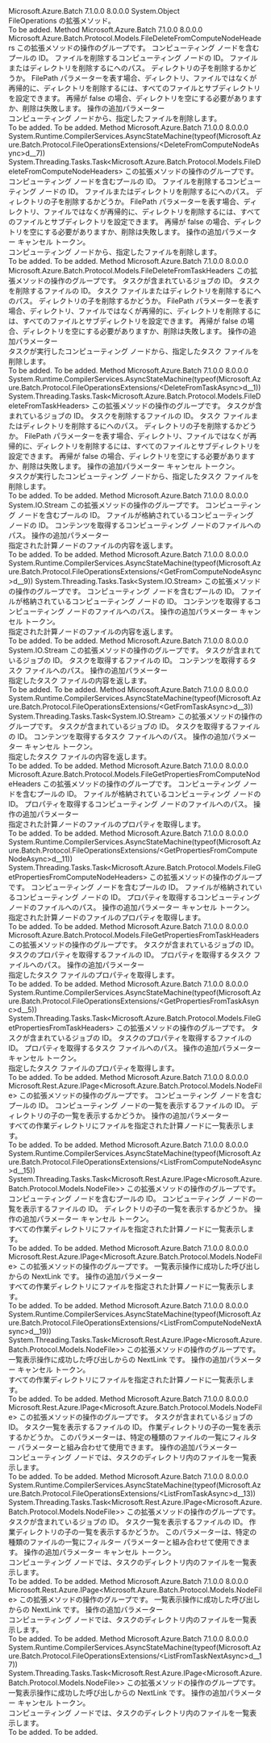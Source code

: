 <Type Name="FileOperationsExtensions" FullName="Microsoft.Azure.Batch.Protocol.FileOperationsExtensions">
  <TypeSignature Language="C#" Value="public static class FileOperationsExtensions" />
  <TypeSignature Language="ILAsm" Value=".class public auto ansi abstract sealed beforefieldinit FileOperationsExtensions extends System.Object" />
  <TypeSignature Language="DocId" Value="T:Microsoft.Azure.Batch.Protocol.FileOperationsExtensions" />
  <TypeSignature Language="VB.NET" Value="Public Module FileOperationsExtensions" />
  <TypeSignature Language="F#" Value="type FileOperationsExtensions = class" />
  <AssemblyInfo>
    <AssemblyName>Microsoft.Azure.Batch</AssemblyName>
    <AssemblyVersion>7.1.0.0</AssemblyVersion>
    <AssemblyVersion>8.0.0.0</AssemblyVersion>
  </AssemblyInfo>
  <Base>
    <BaseTypeName>System.Object</BaseTypeName>
  </Base>
  <Interfaces />
  <Docs>
    <summary>
            FileOperations の拡張メソッド。
            </summary>
    <remarks>To be added.</remarks>
  </Docs>
  <Members>
    <Member MemberName="DeleteFromComputeNode">
      <MemberSignature Language="C#" Value="public static Microsoft.Azure.Batch.Protocol.Models.FileDeleteFromComputeNodeHeaders DeleteFromComputeNode (this Microsoft.Azure.Batch.Protocol.IFileOperations operations, string poolId, string nodeId, string filePath, Nullable&lt;bool&gt; recursive = null, Microsoft.Azure.Batch.Protocol.Models.FileDeleteFromComputeNodeOptions fileDeleteFromComputeNodeOptions = null);" />
      <MemberSignature Language="ILAsm" Value=".method public static hidebysig class Microsoft.Azure.Batch.Protocol.Models.FileDeleteFromComputeNodeHeaders DeleteFromComputeNode(class Microsoft.Azure.Batch.Protocol.IFileOperations operations, string poolId, string nodeId, string filePath, valuetype System.Nullable`1&lt;bool&gt; recursive, class Microsoft.Azure.Batch.Protocol.Models.FileDeleteFromComputeNodeOptions fileDeleteFromComputeNodeOptions) cil managed" />
      <MemberSignature Language="DocId" Value="M:Microsoft.Azure.Batch.Protocol.FileOperationsExtensions.DeleteFromComputeNode(Microsoft.Azure.Batch.Protocol.IFileOperations,System.String,System.String,System.String,System.Nullable{System.Boolean},Microsoft.Azure.Batch.Protocol.Models.FileDeleteFromComputeNodeOptions)" />
      <MemberSignature Language="F#" Value="static member DeleteFromComputeNode : Microsoft.Azure.Batch.Protocol.IFileOperations * string * string * string * Nullable&lt;bool&gt; * Microsoft.Azure.Batch.Protocol.Models.FileDeleteFromComputeNodeOptions -&gt; Microsoft.Azure.Batch.Protocol.Models.FileDeleteFromComputeNodeHeaders" Usage="Microsoft.Azure.Batch.Protocol.FileOperationsExtensions.DeleteFromComputeNode (operations, poolId, nodeId, filePath, recursive, fileDeleteFromComputeNodeOptions)" />
      <MemberType>Method</MemberType>
      <AssemblyInfo>
        <AssemblyName>Microsoft.Azure.Batch</AssemblyName>
        <AssemblyVersion>7.1.0.0</AssemblyVersion>
        <AssemblyVersion>8.0.0.0</AssemblyVersion>
      </AssemblyInfo>
      <ReturnValue>
        <ReturnType>Microsoft.Azure.Batch.Protocol.Models.FileDeleteFromComputeNodeHeaders</ReturnType>
      </ReturnValue>
      <Parameters>
        <Parameter Name="operations" Type="Microsoft.Azure.Batch.Protocol.IFileOperations" RefType="this" />
        <Parameter Name="poolId" Type="System.String" />
        <Parameter Name="nodeId" Type="System.String" />
        <Parameter Name="filePath" Type="System.String" />
        <Parameter Name="recursive" Type="System.Nullable&lt;System.Boolean&gt;" />
        <Parameter Name="fileDeleteFromComputeNodeOptions" Type="Microsoft.Azure.Batch.Protocol.Models.FileDeleteFromComputeNodeOptions" />
      </Parameters>
      <Docs>
        <param name="operations">
            この拡張メソッドの操作のグループです。
            </param>
        <param name="poolId">
            コンピューティング ノードを含むプールの ID。
            </param>
        <param name="nodeId">
            ファイルを削除するコンピューティング ノードの ID。
            </param>
        <param name="filePath">
            ファイルまたはディレクトリを削除するにへのパス。
            </param>
        <param name="recursive">
            ディレクトリの子を削除するかどうか。 FilePath パラメーターを表す場合、ディレクトリ、ファイルではなくが再帰的に、ディレクトリを削除するには、すべてのファイルとサブディレクトリを設定できます。 再帰が false の場合、ディレクトリを空にする必要がありますか、削除は失敗します。
            </param>
        <param name="fileDeleteFromComputeNodeOptions">
            操作の追加パラメーター
            </param>
        <summary>
            コンピューティング ノードから、指定したファイルを削除します。
            </summary>
        <returns>To be added.</returns>
        <remarks>To be added.</remarks>
      </Docs>
    </Member>
    <Member MemberName="DeleteFromComputeNodeAsync">
      <MemberSignature Language="C#" Value="public static System.Threading.Tasks.Task&lt;Microsoft.Azure.Batch.Protocol.Models.FileDeleteFromComputeNodeHeaders&gt; DeleteFromComputeNodeAsync (this Microsoft.Azure.Batch.Protocol.IFileOperations operations, string poolId, string nodeId, string filePath, Nullable&lt;bool&gt; recursive = null, Microsoft.Azure.Batch.Protocol.Models.FileDeleteFromComputeNodeOptions fileDeleteFromComputeNodeOptions = null, System.Threading.CancellationToken cancellationToken = null);" />
      <MemberSignature Language="ILAsm" Value=".method public static hidebysig class System.Threading.Tasks.Task`1&lt;class Microsoft.Azure.Batch.Protocol.Models.FileDeleteFromComputeNodeHeaders&gt; DeleteFromComputeNodeAsync(class Microsoft.Azure.Batch.Protocol.IFileOperations operations, string poolId, string nodeId, string filePath, valuetype System.Nullable`1&lt;bool&gt; recursive, class Microsoft.Azure.Batch.Protocol.Models.FileDeleteFromComputeNodeOptions fileDeleteFromComputeNodeOptions, valuetype System.Threading.CancellationToken cancellationToken) cil managed" />
      <MemberSignature Language="DocId" Value="M:Microsoft.Azure.Batch.Protocol.FileOperationsExtensions.DeleteFromComputeNodeAsync(Microsoft.Azure.Batch.Protocol.IFileOperations,System.String,System.String,System.String,System.Nullable{System.Boolean},Microsoft.Azure.Batch.Protocol.Models.FileDeleteFromComputeNodeOptions,System.Threading.CancellationToken)" />
      <MemberSignature Language="F#" Value="static member DeleteFromComputeNodeAsync : Microsoft.Azure.Batch.Protocol.IFileOperations * string * string * string * Nullable&lt;bool&gt; * Microsoft.Azure.Batch.Protocol.Models.FileDeleteFromComputeNodeOptions * System.Threading.CancellationToken -&gt; System.Threading.Tasks.Task&lt;Microsoft.Azure.Batch.Protocol.Models.FileDeleteFromComputeNodeHeaders&gt;" Usage="Microsoft.Azure.Batch.Protocol.FileOperationsExtensions.DeleteFromComputeNodeAsync (operations, poolId, nodeId, filePath, recursive, fileDeleteFromComputeNodeOptions, cancellationToken)" />
      <MemberType>Method</MemberType>
      <AssemblyInfo>
        <AssemblyName>Microsoft.Azure.Batch</AssemblyName>
        <AssemblyVersion>7.1.0.0</AssemblyVersion>
        <AssemblyVersion>8.0.0.0</AssemblyVersion>
      </AssemblyInfo>
      <Attributes>
        <Attribute>
          <AttributeName>System.Runtime.CompilerServices.AsyncStateMachine(typeof(Microsoft.Azure.Batch.Protocol.FileOperationsExtensions/&lt;DeleteFromComputeNodeAsync&gt;d__7))</AttributeName>
        </Attribute>
      </Attributes>
      <ReturnValue>
        <ReturnType>System.Threading.Tasks.Task&lt;Microsoft.Azure.Batch.Protocol.Models.FileDeleteFromComputeNodeHeaders&gt;</ReturnType>
      </ReturnValue>
      <Parameters>
        <Parameter Name="operations" Type="Microsoft.Azure.Batch.Protocol.IFileOperations" RefType="this" />
        <Parameter Name="poolId" Type="System.String" />
        <Parameter Name="nodeId" Type="System.String" />
        <Parameter Name="filePath" Type="System.String" />
        <Parameter Name="recursive" Type="System.Nullable&lt;System.Boolean&gt;" />
        <Parameter Name="fileDeleteFromComputeNodeOptions" Type="Microsoft.Azure.Batch.Protocol.Models.FileDeleteFromComputeNodeOptions" />
        <Parameter Name="cancellationToken" Type="System.Threading.CancellationToken" />
      </Parameters>
      <Docs>
        <param name="operations">
            この拡張メソッドの操作のグループです。
            </param>
        <param name="poolId">
            コンピューティング ノードを含むプールの ID。
            </param>
        <param name="nodeId">
            ファイルを削除するコンピューティング ノードの ID。
            </param>
        <param name="filePath">
            ファイルまたはディレクトリを削除するにへのパス。
            </param>
        <param name="recursive">
            ディレクトリの子を削除するかどうか。 FilePath パラメーターを表す場合、ディレクトリ、ファイルではなくが再帰的に、ディレクトリを削除するには、すべてのファイルとサブディレクトリを設定できます。 再帰が false の場合、ディレクトリを空にする必要がありますか、削除は失敗します。
            </param>
        <param name="fileDeleteFromComputeNodeOptions">
            操作の追加パラメーター
            </param>
        <param name="cancellationToken">
            キャンセル トークン。
            </param>
        <summary>
            コンピューティング ノードから、指定したファイルを削除します。
            </summary>
        <returns>To be added.</returns>
        <remarks>To be added.</remarks>
      </Docs>
    </Member>
    <Member MemberName="DeleteFromTask">
      <MemberSignature Language="C#" Value="public static Microsoft.Azure.Batch.Protocol.Models.FileDeleteFromTaskHeaders DeleteFromTask (this Microsoft.Azure.Batch.Protocol.IFileOperations operations, string jobId, string taskId, string filePath, Nullable&lt;bool&gt; recursive = null, Microsoft.Azure.Batch.Protocol.Models.FileDeleteFromTaskOptions fileDeleteFromTaskOptions = null);" />
      <MemberSignature Language="ILAsm" Value=".method public static hidebysig class Microsoft.Azure.Batch.Protocol.Models.FileDeleteFromTaskHeaders DeleteFromTask(class Microsoft.Azure.Batch.Protocol.IFileOperations operations, string jobId, string taskId, string filePath, valuetype System.Nullable`1&lt;bool&gt; recursive, class Microsoft.Azure.Batch.Protocol.Models.FileDeleteFromTaskOptions fileDeleteFromTaskOptions) cil managed" />
      <MemberSignature Language="DocId" Value="M:Microsoft.Azure.Batch.Protocol.FileOperationsExtensions.DeleteFromTask(Microsoft.Azure.Batch.Protocol.IFileOperations,System.String,System.String,System.String,System.Nullable{System.Boolean},Microsoft.Azure.Batch.Protocol.Models.FileDeleteFromTaskOptions)" />
      <MemberSignature Language="F#" Value="static member DeleteFromTask : Microsoft.Azure.Batch.Protocol.IFileOperations * string * string * string * Nullable&lt;bool&gt; * Microsoft.Azure.Batch.Protocol.Models.FileDeleteFromTaskOptions -&gt; Microsoft.Azure.Batch.Protocol.Models.FileDeleteFromTaskHeaders" Usage="Microsoft.Azure.Batch.Protocol.FileOperationsExtensions.DeleteFromTask (operations, jobId, taskId, filePath, recursive, fileDeleteFromTaskOptions)" />
      <MemberType>Method</MemberType>
      <AssemblyInfo>
        <AssemblyName>Microsoft.Azure.Batch</AssemblyName>
        <AssemblyVersion>7.1.0.0</AssemblyVersion>
        <AssemblyVersion>8.0.0.0</AssemblyVersion>
      </AssemblyInfo>
      <ReturnValue>
        <ReturnType>Microsoft.Azure.Batch.Protocol.Models.FileDeleteFromTaskHeaders</ReturnType>
      </ReturnValue>
      <Parameters>
        <Parameter Name="operations" Type="Microsoft.Azure.Batch.Protocol.IFileOperations" RefType="this" />
        <Parameter Name="jobId" Type="System.String" />
        <Parameter Name="taskId" Type="System.String" />
        <Parameter Name="filePath" Type="System.String" />
        <Parameter Name="recursive" Type="System.Nullable&lt;System.Boolean&gt;" />
        <Parameter Name="fileDeleteFromTaskOptions" Type="Microsoft.Azure.Batch.Protocol.Models.FileDeleteFromTaskOptions" />
      </Parameters>
      <Docs>
        <param name="operations">
            この拡張メソッドの操作のグループです。
            </param>
        <param name="jobId">
            タスクが含まれているジョブの ID。
            </param>
        <param name="taskId">
            タスクを削除するファイルの ID。
            </param>
        <param name="filePath">
            タスク ファイルまたはディレクトリを削除するにへのパス。
            </param>
        <param name="recursive">
            ディレクトリの子を削除するかどうか。 FilePath パラメーターを表す場合、ディレクトリ、ファイルではなくが再帰的に、ディレクトリを削除するには、すべてのファイルとサブディレクトリを設定できます。 再帰が false の場合、ディレクトリを空にする必要がありますか、削除は失敗します。
            </param>
        <param name="fileDeleteFromTaskOptions">
            操作の追加パラメーター
            </param>
        <summary>
            タスクが実行したコンピューティング ノードから、指定したタスク ファイルを削除します。
            </summary>
        <returns>To be added.</returns>
        <remarks>To be added.</remarks>
      </Docs>
    </Member>
    <Member MemberName="DeleteFromTaskAsync">
      <MemberSignature Language="C#" Value="public static System.Threading.Tasks.Task&lt;Microsoft.Azure.Batch.Protocol.Models.FileDeleteFromTaskHeaders&gt; DeleteFromTaskAsync (this Microsoft.Azure.Batch.Protocol.IFileOperations operations, string jobId, string taskId, string filePath, Nullable&lt;bool&gt; recursive = null, Microsoft.Azure.Batch.Protocol.Models.FileDeleteFromTaskOptions fileDeleteFromTaskOptions = null, System.Threading.CancellationToken cancellationToken = null);" />
      <MemberSignature Language="ILAsm" Value=".method public static hidebysig class System.Threading.Tasks.Task`1&lt;class Microsoft.Azure.Batch.Protocol.Models.FileDeleteFromTaskHeaders&gt; DeleteFromTaskAsync(class Microsoft.Azure.Batch.Protocol.IFileOperations operations, string jobId, string taskId, string filePath, valuetype System.Nullable`1&lt;bool&gt; recursive, class Microsoft.Azure.Batch.Protocol.Models.FileDeleteFromTaskOptions fileDeleteFromTaskOptions, valuetype System.Threading.CancellationToken cancellationToken) cil managed" />
      <MemberSignature Language="DocId" Value="M:Microsoft.Azure.Batch.Protocol.FileOperationsExtensions.DeleteFromTaskAsync(Microsoft.Azure.Batch.Protocol.IFileOperations,System.String,System.String,System.String,System.Nullable{System.Boolean},Microsoft.Azure.Batch.Protocol.Models.FileDeleteFromTaskOptions,System.Threading.CancellationToken)" />
      <MemberSignature Language="F#" Value="static member DeleteFromTaskAsync : Microsoft.Azure.Batch.Protocol.IFileOperations * string * string * string * Nullable&lt;bool&gt; * Microsoft.Azure.Batch.Protocol.Models.FileDeleteFromTaskOptions * System.Threading.CancellationToken -&gt; System.Threading.Tasks.Task&lt;Microsoft.Azure.Batch.Protocol.Models.FileDeleteFromTaskHeaders&gt;" Usage="Microsoft.Azure.Batch.Protocol.FileOperationsExtensions.DeleteFromTaskAsync (operations, jobId, taskId, filePath, recursive, fileDeleteFromTaskOptions, cancellationToken)" />
      <MemberType>Method</MemberType>
      <AssemblyInfo>
        <AssemblyName>Microsoft.Azure.Batch</AssemblyName>
        <AssemblyVersion>7.1.0.0</AssemblyVersion>
        <AssemblyVersion>8.0.0.0</AssemblyVersion>
      </AssemblyInfo>
      <Attributes>
        <Attribute>
          <AttributeName>System.Runtime.CompilerServices.AsyncStateMachine(typeof(Microsoft.Azure.Batch.Protocol.FileOperationsExtensions/&lt;DeleteFromTaskAsync&gt;d__1))</AttributeName>
        </Attribute>
      </Attributes>
      <ReturnValue>
        <ReturnType>System.Threading.Tasks.Task&lt;Microsoft.Azure.Batch.Protocol.Models.FileDeleteFromTaskHeaders&gt;</ReturnType>
      </ReturnValue>
      <Parameters>
        <Parameter Name="operations" Type="Microsoft.Azure.Batch.Protocol.IFileOperations" RefType="this" />
        <Parameter Name="jobId" Type="System.String" />
        <Parameter Name="taskId" Type="System.String" />
        <Parameter Name="filePath" Type="System.String" />
        <Parameter Name="recursive" Type="System.Nullable&lt;System.Boolean&gt;" />
        <Parameter Name="fileDeleteFromTaskOptions" Type="Microsoft.Azure.Batch.Protocol.Models.FileDeleteFromTaskOptions" />
        <Parameter Name="cancellationToken" Type="System.Threading.CancellationToken" />
      </Parameters>
      <Docs>
        <param name="operations">
            この拡張メソッドの操作のグループです。
            </param>
        <param name="jobId">
            タスクが含まれているジョブの ID。
            </param>
        <param name="taskId">
            タスクを削除するファイルの ID。
            </param>
        <param name="filePath">
            タスク ファイルまたはディレクトリを削除するにへのパス。
            </param>
        <param name="recursive">
            ディレクトリの子を削除するかどうか。 FilePath パラメーターを表す場合、ディレクトリ、ファイルではなくが再帰的に、ディレクトリを削除するには、すべてのファイルとサブディレクトリを設定できます。 再帰が false の場合、ディレクトリを空にする必要がありますか、削除は失敗します。
            </param>
        <param name="fileDeleteFromTaskOptions">
            操作の追加パラメーター
            </param>
        <param name="cancellationToken">
            キャンセル トークン。
            </param>
        <summary>
            タスクが実行したコンピューティング ノードから、指定したタスク ファイルを削除します。
            </summary>
        <returns>To be added.</returns>
        <remarks>To be added.</remarks>
      </Docs>
    </Member>
    <Member MemberName="GetFromComputeNode">
      <MemberSignature Language="C#" Value="public static System.IO.Stream GetFromComputeNode (this Microsoft.Azure.Batch.Protocol.IFileOperations operations, string poolId, string nodeId, string filePath, Microsoft.Azure.Batch.Protocol.Models.FileGetFromComputeNodeOptions fileGetFromComputeNodeOptions = null);" />
      <MemberSignature Language="ILAsm" Value=".method public static hidebysig class System.IO.Stream GetFromComputeNode(class Microsoft.Azure.Batch.Protocol.IFileOperations operations, string poolId, string nodeId, string filePath, class Microsoft.Azure.Batch.Protocol.Models.FileGetFromComputeNodeOptions fileGetFromComputeNodeOptions) cil managed" />
      <MemberSignature Language="DocId" Value="M:Microsoft.Azure.Batch.Protocol.FileOperationsExtensions.GetFromComputeNode(Microsoft.Azure.Batch.Protocol.IFileOperations,System.String,System.String,System.String,Microsoft.Azure.Batch.Protocol.Models.FileGetFromComputeNodeOptions)" />
      <MemberSignature Language="F#" Value="static member GetFromComputeNode : Microsoft.Azure.Batch.Protocol.IFileOperations * string * string * string * Microsoft.Azure.Batch.Protocol.Models.FileGetFromComputeNodeOptions -&gt; System.IO.Stream" Usage="Microsoft.Azure.Batch.Protocol.FileOperationsExtensions.GetFromComputeNode (operations, poolId, nodeId, filePath, fileGetFromComputeNodeOptions)" />
      <MemberType>Method</MemberType>
      <AssemblyInfo>
        <AssemblyName>Microsoft.Azure.Batch</AssemblyName>
        <AssemblyVersion>7.1.0.0</AssemblyVersion>
        <AssemblyVersion>8.0.0.0</AssemblyVersion>
      </AssemblyInfo>
      <ReturnValue>
        <ReturnType>System.IO.Stream</ReturnType>
      </ReturnValue>
      <Parameters>
        <Parameter Name="operations" Type="Microsoft.Azure.Batch.Protocol.IFileOperations" RefType="this" />
        <Parameter Name="poolId" Type="System.String" />
        <Parameter Name="nodeId" Type="System.String" />
        <Parameter Name="filePath" Type="System.String" />
        <Parameter Name="fileGetFromComputeNodeOptions" Type="Microsoft.Azure.Batch.Protocol.Models.FileGetFromComputeNodeOptions" />
      </Parameters>
      <Docs>
        <param name="operations">
            この拡張メソッドの操作のグループです。
            </param>
        <param name="poolId">
            コンピューティング ノードを含むプールの ID。
            </param>
        <param name="nodeId">
            ファイルが格納されているコンピューティング ノードの ID。
            </param>
        <param name="filePath">
            コンテンツを取得するコンピューティング ノードのファイルへのパス。
            </param>
        <param name="fileGetFromComputeNodeOptions">
            操作の追加パラメーター
            </param>
        <summary>
            指定された計算ノードのファイルの内容を返します。
            </summary>
        <returns>To be added.</returns>
        <remarks>To be added.</remarks>
      </Docs>
    </Member>
    <Member MemberName="GetFromComputeNodeAsync">
      <MemberSignature Language="C#" Value="public static System.Threading.Tasks.Task&lt;System.IO.Stream&gt; GetFromComputeNodeAsync (this Microsoft.Azure.Batch.Protocol.IFileOperations operations, string poolId, string nodeId, string filePath, Microsoft.Azure.Batch.Protocol.Models.FileGetFromComputeNodeOptions fileGetFromComputeNodeOptions = null, System.Threading.CancellationToken cancellationToken = null);" />
      <MemberSignature Language="ILAsm" Value=".method public static hidebysig class System.Threading.Tasks.Task`1&lt;class System.IO.Stream&gt; GetFromComputeNodeAsync(class Microsoft.Azure.Batch.Protocol.IFileOperations operations, string poolId, string nodeId, string filePath, class Microsoft.Azure.Batch.Protocol.Models.FileGetFromComputeNodeOptions fileGetFromComputeNodeOptions, valuetype System.Threading.CancellationToken cancellationToken) cil managed" />
      <MemberSignature Language="DocId" Value="M:Microsoft.Azure.Batch.Protocol.FileOperationsExtensions.GetFromComputeNodeAsync(Microsoft.Azure.Batch.Protocol.IFileOperations,System.String,System.String,System.String,Microsoft.Azure.Batch.Protocol.Models.FileGetFromComputeNodeOptions,System.Threading.CancellationToken)" />
      <MemberSignature Language="F#" Value="static member GetFromComputeNodeAsync : Microsoft.Azure.Batch.Protocol.IFileOperations * string * string * string * Microsoft.Azure.Batch.Protocol.Models.FileGetFromComputeNodeOptions * System.Threading.CancellationToken -&gt; System.Threading.Tasks.Task&lt;System.IO.Stream&gt;" Usage="Microsoft.Azure.Batch.Protocol.FileOperationsExtensions.GetFromComputeNodeAsync (operations, poolId, nodeId, filePath, fileGetFromComputeNodeOptions, cancellationToken)" />
      <MemberType>Method</MemberType>
      <AssemblyInfo>
        <AssemblyName>Microsoft.Azure.Batch</AssemblyName>
        <AssemblyVersion>7.1.0.0</AssemblyVersion>
        <AssemblyVersion>8.0.0.0</AssemblyVersion>
      </AssemblyInfo>
      <Attributes>
        <Attribute>
          <AttributeName>System.Runtime.CompilerServices.AsyncStateMachine(typeof(Microsoft.Azure.Batch.Protocol.FileOperationsExtensions/&lt;GetFromComputeNodeAsync&gt;d__9))</AttributeName>
        </Attribute>
      </Attributes>
      <ReturnValue>
        <ReturnType>System.Threading.Tasks.Task&lt;System.IO.Stream&gt;</ReturnType>
      </ReturnValue>
      <Parameters>
        <Parameter Name="operations" Type="Microsoft.Azure.Batch.Protocol.IFileOperations" RefType="this" />
        <Parameter Name="poolId" Type="System.String" />
        <Parameter Name="nodeId" Type="System.String" />
        <Parameter Name="filePath" Type="System.String" />
        <Parameter Name="fileGetFromComputeNodeOptions" Type="Microsoft.Azure.Batch.Protocol.Models.FileGetFromComputeNodeOptions" />
        <Parameter Name="cancellationToken" Type="System.Threading.CancellationToken" />
      </Parameters>
      <Docs>
        <param name="operations">
            この拡張メソッドの操作のグループです。
            </param>
        <param name="poolId">
            コンピューティング ノードを含むプールの ID。
            </param>
        <param name="nodeId">
            ファイルが格納されているコンピューティング ノードの ID。
            </param>
        <param name="filePath">
            コンテンツを取得するコンピューティング ノードのファイルへのパス。
            </param>
        <param name="fileGetFromComputeNodeOptions">
            操作の追加パラメーター
            </param>
        <param name="cancellationToken">
            キャンセル トークン。
            </param>
        <summary>
            指定された計算ノードのファイルの内容を返します。
            </summary>
        <returns>To be added.</returns>
        <remarks>To be added.</remarks>
      </Docs>
    </Member>
    <Member MemberName="GetFromTask">
      <MemberSignature Language="C#" Value="public static System.IO.Stream GetFromTask (this Microsoft.Azure.Batch.Protocol.IFileOperations operations, string jobId, string taskId, string filePath, Microsoft.Azure.Batch.Protocol.Models.FileGetFromTaskOptions fileGetFromTaskOptions = null);" />
      <MemberSignature Language="ILAsm" Value=".method public static hidebysig class System.IO.Stream GetFromTask(class Microsoft.Azure.Batch.Protocol.IFileOperations operations, string jobId, string taskId, string filePath, class Microsoft.Azure.Batch.Protocol.Models.FileGetFromTaskOptions fileGetFromTaskOptions) cil managed" />
      <MemberSignature Language="DocId" Value="M:Microsoft.Azure.Batch.Protocol.FileOperationsExtensions.GetFromTask(Microsoft.Azure.Batch.Protocol.IFileOperations,System.String,System.String,System.String,Microsoft.Azure.Batch.Protocol.Models.FileGetFromTaskOptions)" />
      <MemberSignature Language="F#" Value="static member GetFromTask : Microsoft.Azure.Batch.Protocol.IFileOperations * string * string * string * Microsoft.Azure.Batch.Protocol.Models.FileGetFromTaskOptions -&gt; System.IO.Stream" Usage="Microsoft.Azure.Batch.Protocol.FileOperationsExtensions.GetFromTask (operations, jobId, taskId, filePath, fileGetFromTaskOptions)" />
      <MemberType>Method</MemberType>
      <AssemblyInfo>
        <AssemblyName>Microsoft.Azure.Batch</AssemblyName>
        <AssemblyVersion>7.1.0.0</AssemblyVersion>
        <AssemblyVersion>8.0.0.0</AssemblyVersion>
      </AssemblyInfo>
      <ReturnValue>
        <ReturnType>System.IO.Stream</ReturnType>
      </ReturnValue>
      <Parameters>
        <Parameter Name="operations" Type="Microsoft.Azure.Batch.Protocol.IFileOperations" RefType="this" />
        <Parameter Name="jobId" Type="System.String" />
        <Parameter Name="taskId" Type="System.String" />
        <Parameter Name="filePath" Type="System.String" />
        <Parameter Name="fileGetFromTaskOptions" Type="Microsoft.Azure.Batch.Protocol.Models.FileGetFromTaskOptions" />
      </Parameters>
      <Docs>
        <param name="operations">
            この拡張メソッドの操作のグループです。
            </param>
        <param name="jobId">
            タスクが含まれているジョブの ID。
            </param>
        <param name="taskId">
            タスクを取得するファイルの ID。
            </param>
        <param name="filePath">
            コンテンツを取得するタスク ファイルへのパス。
            </param>
        <param name="fileGetFromTaskOptions">
            操作の追加パラメーター
            </param>
        <summary>
            指定したタスク ファイルの内容を返します。
            </summary>
        <returns>To be added.</returns>
        <remarks>To be added.</remarks>
      </Docs>
    </Member>
    <Member MemberName="GetFromTaskAsync">
      <MemberSignature Language="C#" Value="public static System.Threading.Tasks.Task&lt;System.IO.Stream&gt; GetFromTaskAsync (this Microsoft.Azure.Batch.Protocol.IFileOperations operations, string jobId, string taskId, string filePath, Microsoft.Azure.Batch.Protocol.Models.FileGetFromTaskOptions fileGetFromTaskOptions = null, System.Threading.CancellationToken cancellationToken = null);" />
      <MemberSignature Language="ILAsm" Value=".method public static hidebysig class System.Threading.Tasks.Task`1&lt;class System.IO.Stream&gt; GetFromTaskAsync(class Microsoft.Azure.Batch.Protocol.IFileOperations operations, string jobId, string taskId, string filePath, class Microsoft.Azure.Batch.Protocol.Models.FileGetFromTaskOptions fileGetFromTaskOptions, valuetype System.Threading.CancellationToken cancellationToken) cil managed" />
      <MemberSignature Language="DocId" Value="M:Microsoft.Azure.Batch.Protocol.FileOperationsExtensions.GetFromTaskAsync(Microsoft.Azure.Batch.Protocol.IFileOperations,System.String,System.String,System.String,Microsoft.Azure.Batch.Protocol.Models.FileGetFromTaskOptions,System.Threading.CancellationToken)" />
      <MemberSignature Language="F#" Value="static member GetFromTaskAsync : Microsoft.Azure.Batch.Protocol.IFileOperations * string * string * string * Microsoft.Azure.Batch.Protocol.Models.FileGetFromTaskOptions * System.Threading.CancellationToken -&gt; System.Threading.Tasks.Task&lt;System.IO.Stream&gt;" Usage="Microsoft.Azure.Batch.Protocol.FileOperationsExtensions.GetFromTaskAsync (operations, jobId, taskId, filePath, fileGetFromTaskOptions, cancellationToken)" />
      <MemberType>Method</MemberType>
      <AssemblyInfo>
        <AssemblyName>Microsoft.Azure.Batch</AssemblyName>
        <AssemblyVersion>7.1.0.0</AssemblyVersion>
        <AssemblyVersion>8.0.0.0</AssemblyVersion>
      </AssemblyInfo>
      <Attributes>
        <Attribute>
          <AttributeName>System.Runtime.CompilerServices.AsyncStateMachine(typeof(Microsoft.Azure.Batch.Protocol.FileOperationsExtensions/&lt;GetFromTaskAsync&gt;d__3))</AttributeName>
        </Attribute>
      </Attributes>
      <ReturnValue>
        <ReturnType>System.Threading.Tasks.Task&lt;System.IO.Stream&gt;</ReturnType>
      </ReturnValue>
      <Parameters>
        <Parameter Name="operations" Type="Microsoft.Azure.Batch.Protocol.IFileOperations" RefType="this" />
        <Parameter Name="jobId" Type="System.String" />
        <Parameter Name="taskId" Type="System.String" />
        <Parameter Name="filePath" Type="System.String" />
        <Parameter Name="fileGetFromTaskOptions" Type="Microsoft.Azure.Batch.Protocol.Models.FileGetFromTaskOptions" />
        <Parameter Name="cancellationToken" Type="System.Threading.CancellationToken" />
      </Parameters>
      <Docs>
        <param name="operations">
            この拡張メソッドの操作のグループです。
            </param>
        <param name="jobId">
            タスクが含まれているジョブの ID。
            </param>
        <param name="taskId">
            タスクを取得するファイルの ID。
            </param>
        <param name="filePath">
            コンテンツを取得するタスク ファイルへのパス。
            </param>
        <param name="fileGetFromTaskOptions">
            操作の追加パラメーター
            </param>
        <param name="cancellationToken">
            キャンセル トークン。
            </param>
        <summary>
            指定したタスク ファイルの内容を返します。
            </summary>
        <returns>To be added.</returns>
        <remarks>To be added.</remarks>
      </Docs>
    </Member>
    <Member MemberName="GetPropertiesFromComputeNode">
      <MemberSignature Language="C#" Value="public static Microsoft.Azure.Batch.Protocol.Models.FileGetPropertiesFromComputeNodeHeaders GetPropertiesFromComputeNode (this Microsoft.Azure.Batch.Protocol.IFileOperations operations, string poolId, string nodeId, string filePath, Microsoft.Azure.Batch.Protocol.Models.FileGetPropertiesFromComputeNodeOptions fileGetPropertiesFromComputeNodeOptions = null);" />
      <MemberSignature Language="ILAsm" Value=".method public static hidebysig class Microsoft.Azure.Batch.Protocol.Models.FileGetPropertiesFromComputeNodeHeaders GetPropertiesFromComputeNode(class Microsoft.Azure.Batch.Protocol.IFileOperations operations, string poolId, string nodeId, string filePath, class Microsoft.Azure.Batch.Protocol.Models.FileGetPropertiesFromComputeNodeOptions fileGetPropertiesFromComputeNodeOptions) cil managed" />
      <MemberSignature Language="DocId" Value="M:Microsoft.Azure.Batch.Protocol.FileOperationsExtensions.GetPropertiesFromComputeNode(Microsoft.Azure.Batch.Protocol.IFileOperations,System.String,System.String,System.String,Microsoft.Azure.Batch.Protocol.Models.FileGetPropertiesFromComputeNodeOptions)" />
      <MemberSignature Language="F#" Value="static member GetPropertiesFromComputeNode : Microsoft.Azure.Batch.Protocol.IFileOperations * string * string * string * Microsoft.Azure.Batch.Protocol.Models.FileGetPropertiesFromComputeNodeOptions -&gt; Microsoft.Azure.Batch.Protocol.Models.FileGetPropertiesFromComputeNodeHeaders" Usage="Microsoft.Azure.Batch.Protocol.FileOperationsExtensions.GetPropertiesFromComputeNode (operations, poolId, nodeId, filePath, fileGetPropertiesFromComputeNodeOptions)" />
      <MemberType>Method</MemberType>
      <AssemblyInfo>
        <AssemblyName>Microsoft.Azure.Batch</AssemblyName>
        <AssemblyVersion>7.1.0.0</AssemblyVersion>
        <AssemblyVersion>8.0.0.0</AssemblyVersion>
      </AssemblyInfo>
      <ReturnValue>
        <ReturnType>Microsoft.Azure.Batch.Protocol.Models.FileGetPropertiesFromComputeNodeHeaders</ReturnType>
      </ReturnValue>
      <Parameters>
        <Parameter Name="operations" Type="Microsoft.Azure.Batch.Protocol.IFileOperations" RefType="this" />
        <Parameter Name="poolId" Type="System.String" />
        <Parameter Name="nodeId" Type="System.String" />
        <Parameter Name="filePath" Type="System.String" />
        <Parameter Name="fileGetPropertiesFromComputeNodeOptions" Type="Microsoft.Azure.Batch.Protocol.Models.FileGetPropertiesFromComputeNodeOptions" />
      </Parameters>
      <Docs>
        <param name="operations">
            この拡張メソッドの操作のグループです。
            </param>
        <param name="poolId">
            コンピューティング ノードを含むプールの ID。
            </param>
        <param name="nodeId">
            ファイルが格納されているコンピューティング ノードの ID。
            </param>
        <param name="filePath">
            プロパティを取得するコンピューティング ノードのファイルへのパス。
            </param>
        <param name="fileGetPropertiesFromComputeNodeOptions">
            操作の追加パラメーター
            </param>
        <summary>
            指定された計算ノードのファイルのプロパティを取得します。
            </summary>
        <returns>To be added.</returns>
        <remarks>To be added.</remarks>
      </Docs>
    </Member>
    <Member MemberName="GetPropertiesFromComputeNodeAsync">
      <MemberSignature Language="C#" Value="public static System.Threading.Tasks.Task&lt;Microsoft.Azure.Batch.Protocol.Models.FileGetPropertiesFromComputeNodeHeaders&gt; GetPropertiesFromComputeNodeAsync (this Microsoft.Azure.Batch.Protocol.IFileOperations operations, string poolId, string nodeId, string filePath, Microsoft.Azure.Batch.Protocol.Models.FileGetPropertiesFromComputeNodeOptions fileGetPropertiesFromComputeNodeOptions = null, System.Threading.CancellationToken cancellationToken = null);" />
      <MemberSignature Language="ILAsm" Value=".method public static hidebysig class System.Threading.Tasks.Task`1&lt;class Microsoft.Azure.Batch.Protocol.Models.FileGetPropertiesFromComputeNodeHeaders&gt; GetPropertiesFromComputeNodeAsync(class Microsoft.Azure.Batch.Protocol.IFileOperations operations, string poolId, string nodeId, string filePath, class Microsoft.Azure.Batch.Protocol.Models.FileGetPropertiesFromComputeNodeOptions fileGetPropertiesFromComputeNodeOptions, valuetype System.Threading.CancellationToken cancellationToken) cil managed" />
      <MemberSignature Language="DocId" Value="M:Microsoft.Azure.Batch.Protocol.FileOperationsExtensions.GetPropertiesFromComputeNodeAsync(Microsoft.Azure.Batch.Protocol.IFileOperations,System.String,System.String,System.String,Microsoft.Azure.Batch.Protocol.Models.FileGetPropertiesFromComputeNodeOptions,System.Threading.CancellationToken)" />
      <MemberSignature Language="F#" Value="static member GetPropertiesFromComputeNodeAsync : Microsoft.Azure.Batch.Protocol.IFileOperations * string * string * string * Microsoft.Azure.Batch.Protocol.Models.FileGetPropertiesFromComputeNodeOptions * System.Threading.CancellationToken -&gt; System.Threading.Tasks.Task&lt;Microsoft.Azure.Batch.Protocol.Models.FileGetPropertiesFromComputeNodeHeaders&gt;" Usage="Microsoft.Azure.Batch.Protocol.FileOperationsExtensions.GetPropertiesFromComputeNodeAsync (operations, poolId, nodeId, filePath, fileGetPropertiesFromComputeNodeOptions, cancellationToken)" />
      <MemberType>Method</MemberType>
      <AssemblyInfo>
        <AssemblyName>Microsoft.Azure.Batch</AssemblyName>
        <AssemblyVersion>7.1.0.0</AssemblyVersion>
        <AssemblyVersion>8.0.0.0</AssemblyVersion>
      </AssemblyInfo>
      <Attributes>
        <Attribute>
          <AttributeName>System.Runtime.CompilerServices.AsyncStateMachine(typeof(Microsoft.Azure.Batch.Protocol.FileOperationsExtensions/&lt;GetPropertiesFromComputeNodeAsync&gt;d__11))</AttributeName>
        </Attribute>
      </Attributes>
      <ReturnValue>
        <ReturnType>System.Threading.Tasks.Task&lt;Microsoft.Azure.Batch.Protocol.Models.FileGetPropertiesFromComputeNodeHeaders&gt;</ReturnType>
      </ReturnValue>
      <Parameters>
        <Parameter Name="operations" Type="Microsoft.Azure.Batch.Protocol.IFileOperations" RefType="this" />
        <Parameter Name="poolId" Type="System.String" />
        <Parameter Name="nodeId" Type="System.String" />
        <Parameter Name="filePath" Type="System.String" />
        <Parameter Name="fileGetPropertiesFromComputeNodeOptions" Type="Microsoft.Azure.Batch.Protocol.Models.FileGetPropertiesFromComputeNodeOptions" />
        <Parameter Name="cancellationToken" Type="System.Threading.CancellationToken" />
      </Parameters>
      <Docs>
        <param name="operations">
            この拡張メソッドの操作のグループです。
            </param>
        <param name="poolId">
            コンピューティング ノードを含むプールの ID。
            </param>
        <param name="nodeId">
            ファイルが格納されているコンピューティング ノードの ID。
            </param>
        <param name="filePath">
            プロパティを取得するコンピューティング ノードのファイルへのパス。
            </param>
        <param name="fileGetPropertiesFromComputeNodeOptions">
            操作の追加パラメーター
            </param>
        <param name="cancellationToken">
            キャンセル トークン。
            </param>
        <summary>
            指定された計算ノードのファイルのプロパティを取得します。
            </summary>
        <returns>To be added.</returns>
        <remarks>To be added.</remarks>
      </Docs>
    </Member>
    <Member MemberName="GetPropertiesFromTask">
      <MemberSignature Language="C#" Value="public static Microsoft.Azure.Batch.Protocol.Models.FileGetPropertiesFromTaskHeaders GetPropertiesFromTask (this Microsoft.Azure.Batch.Protocol.IFileOperations operations, string jobId, string taskId, string filePath, Microsoft.Azure.Batch.Protocol.Models.FileGetPropertiesFromTaskOptions fileGetPropertiesFromTaskOptions = null);" />
      <MemberSignature Language="ILAsm" Value=".method public static hidebysig class Microsoft.Azure.Batch.Protocol.Models.FileGetPropertiesFromTaskHeaders GetPropertiesFromTask(class Microsoft.Azure.Batch.Protocol.IFileOperations operations, string jobId, string taskId, string filePath, class Microsoft.Azure.Batch.Protocol.Models.FileGetPropertiesFromTaskOptions fileGetPropertiesFromTaskOptions) cil managed" />
      <MemberSignature Language="DocId" Value="M:Microsoft.Azure.Batch.Protocol.FileOperationsExtensions.GetPropertiesFromTask(Microsoft.Azure.Batch.Protocol.IFileOperations,System.String,System.String,System.String,Microsoft.Azure.Batch.Protocol.Models.FileGetPropertiesFromTaskOptions)" />
      <MemberSignature Language="F#" Value="static member GetPropertiesFromTask : Microsoft.Azure.Batch.Protocol.IFileOperations * string * string * string * Microsoft.Azure.Batch.Protocol.Models.FileGetPropertiesFromTaskOptions -&gt; Microsoft.Azure.Batch.Protocol.Models.FileGetPropertiesFromTaskHeaders" Usage="Microsoft.Azure.Batch.Protocol.FileOperationsExtensions.GetPropertiesFromTask (operations, jobId, taskId, filePath, fileGetPropertiesFromTaskOptions)" />
      <MemberType>Method</MemberType>
      <AssemblyInfo>
        <AssemblyName>Microsoft.Azure.Batch</AssemblyName>
        <AssemblyVersion>7.1.0.0</AssemblyVersion>
        <AssemblyVersion>8.0.0.0</AssemblyVersion>
      </AssemblyInfo>
      <ReturnValue>
        <ReturnType>Microsoft.Azure.Batch.Protocol.Models.FileGetPropertiesFromTaskHeaders</ReturnType>
      </ReturnValue>
      <Parameters>
        <Parameter Name="operations" Type="Microsoft.Azure.Batch.Protocol.IFileOperations" RefType="this" />
        <Parameter Name="jobId" Type="System.String" />
        <Parameter Name="taskId" Type="System.String" />
        <Parameter Name="filePath" Type="System.String" />
        <Parameter Name="fileGetPropertiesFromTaskOptions" Type="Microsoft.Azure.Batch.Protocol.Models.FileGetPropertiesFromTaskOptions" />
      </Parameters>
      <Docs>
        <param name="operations">
            この拡張メソッドの操作のグループです。
            </param>
        <param name="jobId">
            タスクが含まれているジョブの ID。
            </param>
        <param name="taskId">
            タスクのプロパティを取得するファイルの ID。
            </param>
        <param name="filePath">
            プロパティを取得するタスク ファイルへのパス。
            </param>
        <param name="fileGetPropertiesFromTaskOptions">
            操作の追加パラメーター
            </param>
        <summary>
            指定したタスク ファイルのプロパティを取得します。
            </summary>
        <returns>To be added.</returns>
        <remarks>To be added.</remarks>
      </Docs>
    </Member>
    <Member MemberName="GetPropertiesFromTaskAsync">
      <MemberSignature Language="C#" Value="public static System.Threading.Tasks.Task&lt;Microsoft.Azure.Batch.Protocol.Models.FileGetPropertiesFromTaskHeaders&gt; GetPropertiesFromTaskAsync (this Microsoft.Azure.Batch.Protocol.IFileOperations operations, string jobId, string taskId, string filePath, Microsoft.Azure.Batch.Protocol.Models.FileGetPropertiesFromTaskOptions fileGetPropertiesFromTaskOptions = null, System.Threading.CancellationToken cancellationToken = null);" />
      <MemberSignature Language="ILAsm" Value=".method public static hidebysig class System.Threading.Tasks.Task`1&lt;class Microsoft.Azure.Batch.Protocol.Models.FileGetPropertiesFromTaskHeaders&gt; GetPropertiesFromTaskAsync(class Microsoft.Azure.Batch.Protocol.IFileOperations operations, string jobId, string taskId, string filePath, class Microsoft.Azure.Batch.Protocol.Models.FileGetPropertiesFromTaskOptions fileGetPropertiesFromTaskOptions, valuetype System.Threading.CancellationToken cancellationToken) cil managed" />
      <MemberSignature Language="DocId" Value="M:Microsoft.Azure.Batch.Protocol.FileOperationsExtensions.GetPropertiesFromTaskAsync(Microsoft.Azure.Batch.Protocol.IFileOperations,System.String,System.String,System.String,Microsoft.Azure.Batch.Protocol.Models.FileGetPropertiesFromTaskOptions,System.Threading.CancellationToken)" />
      <MemberSignature Language="F#" Value="static member GetPropertiesFromTaskAsync : Microsoft.Azure.Batch.Protocol.IFileOperations * string * string * string * Microsoft.Azure.Batch.Protocol.Models.FileGetPropertiesFromTaskOptions * System.Threading.CancellationToken -&gt; System.Threading.Tasks.Task&lt;Microsoft.Azure.Batch.Protocol.Models.FileGetPropertiesFromTaskHeaders&gt;" Usage="Microsoft.Azure.Batch.Protocol.FileOperationsExtensions.GetPropertiesFromTaskAsync (operations, jobId, taskId, filePath, fileGetPropertiesFromTaskOptions, cancellationToken)" />
      <MemberType>Method</MemberType>
      <AssemblyInfo>
        <AssemblyName>Microsoft.Azure.Batch</AssemblyName>
        <AssemblyVersion>7.1.0.0</AssemblyVersion>
        <AssemblyVersion>8.0.0.0</AssemblyVersion>
      </AssemblyInfo>
      <Attributes>
        <Attribute>
          <AttributeName>System.Runtime.CompilerServices.AsyncStateMachine(typeof(Microsoft.Azure.Batch.Protocol.FileOperationsExtensions/&lt;GetPropertiesFromTaskAsync&gt;d__5))</AttributeName>
        </Attribute>
      </Attributes>
      <ReturnValue>
        <ReturnType>System.Threading.Tasks.Task&lt;Microsoft.Azure.Batch.Protocol.Models.FileGetPropertiesFromTaskHeaders&gt;</ReturnType>
      </ReturnValue>
      <Parameters>
        <Parameter Name="operations" Type="Microsoft.Azure.Batch.Protocol.IFileOperations" RefType="this" />
        <Parameter Name="jobId" Type="System.String" />
        <Parameter Name="taskId" Type="System.String" />
        <Parameter Name="filePath" Type="System.String" />
        <Parameter Name="fileGetPropertiesFromTaskOptions" Type="Microsoft.Azure.Batch.Protocol.Models.FileGetPropertiesFromTaskOptions" />
        <Parameter Name="cancellationToken" Type="System.Threading.CancellationToken" />
      </Parameters>
      <Docs>
        <param name="operations">
            この拡張メソッドの操作のグループです。
            </param>
        <param name="jobId">
            タスクが含まれているジョブの ID。
            </param>
        <param name="taskId">
            タスクのプロパティを取得するファイルの ID。
            </param>
        <param name="filePath">
            プロパティを取得するタスク ファイルへのパス。
            </param>
        <param name="fileGetPropertiesFromTaskOptions">
            操作の追加パラメーター
            </param>
        <param name="cancellationToken">
            キャンセル トークン。
            </param>
        <summary>
            指定したタスク ファイルのプロパティを取得します。
            </summary>
        <returns>To be added.</returns>
        <remarks>To be added.</remarks>
      </Docs>
    </Member>
    <Member MemberName="ListFromComputeNode">
      <MemberSignature Language="C#" Value="public static Microsoft.Rest.Azure.IPage&lt;Microsoft.Azure.Batch.Protocol.Models.NodeFile&gt; ListFromComputeNode (this Microsoft.Azure.Batch.Protocol.IFileOperations operations, string poolId, string nodeId, Nullable&lt;bool&gt; recursive = null, Microsoft.Azure.Batch.Protocol.Models.FileListFromComputeNodeOptions fileListFromComputeNodeOptions = null);" />
      <MemberSignature Language="ILAsm" Value=".method public static hidebysig class Microsoft.Rest.Azure.IPage`1&lt;class Microsoft.Azure.Batch.Protocol.Models.NodeFile&gt; ListFromComputeNode(class Microsoft.Azure.Batch.Protocol.IFileOperations operations, string poolId, string nodeId, valuetype System.Nullable`1&lt;bool&gt; recursive, class Microsoft.Azure.Batch.Protocol.Models.FileListFromComputeNodeOptions fileListFromComputeNodeOptions) cil managed" />
      <MemberSignature Language="DocId" Value="M:Microsoft.Azure.Batch.Protocol.FileOperationsExtensions.ListFromComputeNode(Microsoft.Azure.Batch.Protocol.IFileOperations,System.String,System.String,System.Nullable{System.Boolean},Microsoft.Azure.Batch.Protocol.Models.FileListFromComputeNodeOptions)" />
      <MemberSignature Language="F#" Value="static member ListFromComputeNode : Microsoft.Azure.Batch.Protocol.IFileOperations * string * string * Nullable&lt;bool&gt; * Microsoft.Azure.Batch.Protocol.Models.FileListFromComputeNodeOptions -&gt; Microsoft.Rest.Azure.IPage&lt;Microsoft.Azure.Batch.Protocol.Models.NodeFile&gt;" Usage="Microsoft.Azure.Batch.Protocol.FileOperationsExtensions.ListFromComputeNode (operations, poolId, nodeId, recursive, fileListFromComputeNodeOptions)" />
      <MemberType>Method</MemberType>
      <AssemblyInfo>
        <AssemblyName>Microsoft.Azure.Batch</AssemblyName>
        <AssemblyVersion>7.1.0.0</AssemblyVersion>
        <AssemblyVersion>8.0.0.0</AssemblyVersion>
      </AssemblyInfo>
      <ReturnValue>
        <ReturnType>Microsoft.Rest.Azure.IPage&lt;Microsoft.Azure.Batch.Protocol.Models.NodeFile&gt;</ReturnType>
      </ReturnValue>
      <Parameters>
        <Parameter Name="operations" Type="Microsoft.Azure.Batch.Protocol.IFileOperations" RefType="this" />
        <Parameter Name="poolId" Type="System.String" />
        <Parameter Name="nodeId" Type="System.String" />
        <Parameter Name="recursive" Type="System.Nullable&lt;System.Boolean&gt;" />
        <Parameter Name="fileListFromComputeNodeOptions" Type="Microsoft.Azure.Batch.Protocol.Models.FileListFromComputeNodeOptions" />
      </Parameters>
      <Docs>
        <param name="operations">
            この拡張メソッドの操作のグループです。
            </param>
        <param name="poolId">
            コンピューティング ノードを含むプールの ID。
            </param>
        <param name="nodeId">
            コンピューティング ノードの一覧を表示するファイルの ID。
            </param>
        <param name="recursive">
            ディレクトリの子の一覧を表示するかどうか。
            </param>
        <param name="fileListFromComputeNodeOptions">
            操作の追加パラメーター
            </param>
        <summary>
            すべての作業ディレクトリにファイルを指定された計算ノードに一覧表示します。
            </summary>
        <returns>To be added.</returns>
        <remarks>To be added.</remarks>
      </Docs>
    </Member>
    <Member MemberName="ListFromComputeNodeAsync">
      <MemberSignature Language="C#" Value="public static System.Threading.Tasks.Task&lt;Microsoft.Rest.Azure.IPage&lt;Microsoft.Azure.Batch.Protocol.Models.NodeFile&gt;&gt; ListFromComputeNodeAsync (this Microsoft.Azure.Batch.Protocol.IFileOperations operations, string poolId, string nodeId, Nullable&lt;bool&gt; recursive = null, Microsoft.Azure.Batch.Protocol.Models.FileListFromComputeNodeOptions fileListFromComputeNodeOptions = null, System.Threading.CancellationToken cancellationToken = null);" />
      <MemberSignature Language="ILAsm" Value=".method public static hidebysig class System.Threading.Tasks.Task`1&lt;class Microsoft.Rest.Azure.IPage`1&lt;class Microsoft.Azure.Batch.Protocol.Models.NodeFile&gt;&gt; ListFromComputeNodeAsync(class Microsoft.Azure.Batch.Protocol.IFileOperations operations, string poolId, string nodeId, valuetype System.Nullable`1&lt;bool&gt; recursive, class Microsoft.Azure.Batch.Protocol.Models.FileListFromComputeNodeOptions fileListFromComputeNodeOptions, valuetype System.Threading.CancellationToken cancellationToken) cil managed" />
      <MemberSignature Language="DocId" Value="M:Microsoft.Azure.Batch.Protocol.FileOperationsExtensions.ListFromComputeNodeAsync(Microsoft.Azure.Batch.Protocol.IFileOperations,System.String,System.String,System.Nullable{System.Boolean},Microsoft.Azure.Batch.Protocol.Models.FileListFromComputeNodeOptions,System.Threading.CancellationToken)" />
      <MemberSignature Language="F#" Value="static member ListFromComputeNodeAsync : Microsoft.Azure.Batch.Protocol.IFileOperations * string * string * Nullable&lt;bool&gt; * Microsoft.Azure.Batch.Protocol.Models.FileListFromComputeNodeOptions * System.Threading.CancellationToken -&gt; System.Threading.Tasks.Task&lt;Microsoft.Rest.Azure.IPage&lt;Microsoft.Azure.Batch.Protocol.Models.NodeFile&gt;&gt;" Usage="Microsoft.Azure.Batch.Protocol.FileOperationsExtensions.ListFromComputeNodeAsync (operations, poolId, nodeId, recursive, fileListFromComputeNodeOptions, cancellationToken)" />
      <MemberType>Method</MemberType>
      <AssemblyInfo>
        <AssemblyName>Microsoft.Azure.Batch</AssemblyName>
        <AssemblyVersion>7.1.0.0</AssemblyVersion>
        <AssemblyVersion>8.0.0.0</AssemblyVersion>
      </AssemblyInfo>
      <Attributes>
        <Attribute>
          <AttributeName>System.Runtime.CompilerServices.AsyncStateMachine(typeof(Microsoft.Azure.Batch.Protocol.FileOperationsExtensions/&lt;ListFromComputeNodeAsync&gt;d__15))</AttributeName>
        </Attribute>
      </Attributes>
      <ReturnValue>
        <ReturnType>System.Threading.Tasks.Task&lt;Microsoft.Rest.Azure.IPage&lt;Microsoft.Azure.Batch.Protocol.Models.NodeFile&gt;&gt;</ReturnType>
      </ReturnValue>
      <Parameters>
        <Parameter Name="operations" Type="Microsoft.Azure.Batch.Protocol.IFileOperations" RefType="this" />
        <Parameter Name="poolId" Type="System.String" />
        <Parameter Name="nodeId" Type="System.String" />
        <Parameter Name="recursive" Type="System.Nullable&lt;System.Boolean&gt;" />
        <Parameter Name="fileListFromComputeNodeOptions" Type="Microsoft.Azure.Batch.Protocol.Models.FileListFromComputeNodeOptions" />
        <Parameter Name="cancellationToken" Type="System.Threading.CancellationToken" />
      </Parameters>
      <Docs>
        <param name="operations">
            この拡張メソッドの操作のグループです。
            </param>
        <param name="poolId">
            コンピューティング ノードを含むプールの ID。
            </param>
        <param name="nodeId">
            コンピューティング ノードの一覧を表示するファイルの ID。
            </param>
        <param name="recursive">
            ディレクトリの子の一覧を表示するかどうか。
            </param>
        <param name="fileListFromComputeNodeOptions">
            操作の追加パラメーター
            </param>
        <param name="cancellationToken">
            キャンセル トークン。
            </param>
        <summary>
            すべての作業ディレクトリにファイルを指定された計算ノードに一覧表示します。
            </summary>
        <returns>To be added.</returns>
        <remarks>To be added.</remarks>
      </Docs>
    </Member>
    <Member MemberName="ListFromComputeNodeNext">
      <MemberSignature Language="C#" Value="public static Microsoft.Rest.Azure.IPage&lt;Microsoft.Azure.Batch.Protocol.Models.NodeFile&gt; ListFromComputeNodeNext (this Microsoft.Azure.Batch.Protocol.IFileOperations operations, string nextPageLink, Microsoft.Azure.Batch.Protocol.Models.FileListFromComputeNodeNextOptions fileListFromComputeNodeNextOptions = null);" />
      <MemberSignature Language="ILAsm" Value=".method public static hidebysig class Microsoft.Rest.Azure.IPage`1&lt;class Microsoft.Azure.Batch.Protocol.Models.NodeFile&gt; ListFromComputeNodeNext(class Microsoft.Azure.Batch.Protocol.IFileOperations operations, string nextPageLink, class Microsoft.Azure.Batch.Protocol.Models.FileListFromComputeNodeNextOptions fileListFromComputeNodeNextOptions) cil managed" />
      <MemberSignature Language="DocId" Value="M:Microsoft.Azure.Batch.Protocol.FileOperationsExtensions.ListFromComputeNodeNext(Microsoft.Azure.Batch.Protocol.IFileOperations,System.String,Microsoft.Azure.Batch.Protocol.Models.FileListFromComputeNodeNextOptions)" />
      <MemberSignature Language="F#" Value="static member ListFromComputeNodeNext : Microsoft.Azure.Batch.Protocol.IFileOperations * string * Microsoft.Azure.Batch.Protocol.Models.FileListFromComputeNodeNextOptions -&gt; Microsoft.Rest.Azure.IPage&lt;Microsoft.Azure.Batch.Protocol.Models.NodeFile&gt;" Usage="Microsoft.Azure.Batch.Protocol.FileOperationsExtensions.ListFromComputeNodeNext (operations, nextPageLink, fileListFromComputeNodeNextOptions)" />
      <MemberType>Method</MemberType>
      <AssemblyInfo>
        <AssemblyName>Microsoft.Azure.Batch</AssemblyName>
        <AssemblyVersion>7.1.0.0</AssemblyVersion>
        <AssemblyVersion>8.0.0.0</AssemblyVersion>
      </AssemblyInfo>
      <ReturnValue>
        <ReturnType>Microsoft.Rest.Azure.IPage&lt;Microsoft.Azure.Batch.Protocol.Models.NodeFile&gt;</ReturnType>
      </ReturnValue>
      <Parameters>
        <Parameter Name="operations" Type="Microsoft.Azure.Batch.Protocol.IFileOperations" RefType="this" />
        <Parameter Name="nextPageLink" Type="System.String" />
        <Parameter Name="fileListFromComputeNodeNextOptions" Type="Microsoft.Azure.Batch.Protocol.Models.FileListFromComputeNodeNextOptions" />
      </Parameters>
      <Docs>
        <param name="operations">
            この拡張メソッドの操作のグループです。
            </param>
        <param name="nextPageLink">
            一覧表示操作に成功した呼び出しからの NextLink です。
            </param>
        <param name="fileListFromComputeNodeNextOptions">
            操作の追加パラメーター
            </param>
        <summary>
            すべての作業ディレクトリにファイルを指定された計算ノードに一覧表示します。
            </summary>
        <returns>To be added.</returns>
        <remarks>To be added.</remarks>
      </Docs>
    </Member>
    <Member MemberName="ListFromComputeNodeNextAsync">
      <MemberSignature Language="C#" Value="public static System.Threading.Tasks.Task&lt;Microsoft.Rest.Azure.IPage&lt;Microsoft.Azure.Batch.Protocol.Models.NodeFile&gt;&gt; ListFromComputeNodeNextAsync (this Microsoft.Azure.Batch.Protocol.IFileOperations operations, string nextPageLink, Microsoft.Azure.Batch.Protocol.Models.FileListFromComputeNodeNextOptions fileListFromComputeNodeNextOptions = null, System.Threading.CancellationToken cancellationToken = null);" />
      <MemberSignature Language="ILAsm" Value=".method public static hidebysig class System.Threading.Tasks.Task`1&lt;class Microsoft.Rest.Azure.IPage`1&lt;class Microsoft.Azure.Batch.Protocol.Models.NodeFile&gt;&gt; ListFromComputeNodeNextAsync(class Microsoft.Azure.Batch.Protocol.IFileOperations operations, string nextPageLink, class Microsoft.Azure.Batch.Protocol.Models.FileListFromComputeNodeNextOptions fileListFromComputeNodeNextOptions, valuetype System.Threading.CancellationToken cancellationToken) cil managed" />
      <MemberSignature Language="DocId" Value="M:Microsoft.Azure.Batch.Protocol.FileOperationsExtensions.ListFromComputeNodeNextAsync(Microsoft.Azure.Batch.Protocol.IFileOperations,System.String,Microsoft.Azure.Batch.Protocol.Models.FileListFromComputeNodeNextOptions,System.Threading.CancellationToken)" />
      <MemberSignature Language="F#" Value="static member ListFromComputeNodeNextAsync : Microsoft.Azure.Batch.Protocol.IFileOperations * string * Microsoft.Azure.Batch.Protocol.Models.FileListFromComputeNodeNextOptions * System.Threading.CancellationToken -&gt; System.Threading.Tasks.Task&lt;Microsoft.Rest.Azure.IPage&lt;Microsoft.Azure.Batch.Protocol.Models.NodeFile&gt;&gt;" Usage="Microsoft.Azure.Batch.Protocol.FileOperationsExtensions.ListFromComputeNodeNextAsync (operations, nextPageLink, fileListFromComputeNodeNextOptions, cancellationToken)" />
      <MemberType>Method</MemberType>
      <AssemblyInfo>
        <AssemblyName>Microsoft.Azure.Batch</AssemblyName>
        <AssemblyVersion>7.1.0.0</AssemblyVersion>
        <AssemblyVersion>8.0.0.0</AssemblyVersion>
      </AssemblyInfo>
      <Attributes>
        <Attribute>
          <AttributeName>System.Runtime.CompilerServices.AsyncStateMachine(typeof(Microsoft.Azure.Batch.Protocol.FileOperationsExtensions/&lt;ListFromComputeNodeNextAsync&gt;d__19))</AttributeName>
        </Attribute>
      </Attributes>
      <ReturnValue>
        <ReturnType>System.Threading.Tasks.Task&lt;Microsoft.Rest.Azure.IPage&lt;Microsoft.Azure.Batch.Protocol.Models.NodeFile&gt;&gt;</ReturnType>
      </ReturnValue>
      <Parameters>
        <Parameter Name="operations" Type="Microsoft.Azure.Batch.Protocol.IFileOperations" RefType="this" />
        <Parameter Name="nextPageLink" Type="System.String" />
        <Parameter Name="fileListFromComputeNodeNextOptions" Type="Microsoft.Azure.Batch.Protocol.Models.FileListFromComputeNodeNextOptions" />
        <Parameter Name="cancellationToken" Type="System.Threading.CancellationToken" />
      </Parameters>
      <Docs>
        <param name="operations">
            この拡張メソッドの操作のグループです。
            </param>
        <param name="nextPageLink">
            一覧表示操作に成功した呼び出しからの NextLink です。
            </param>
        <param name="fileListFromComputeNodeNextOptions">
            操作の追加パラメーター
            </param>
        <param name="cancellationToken">
            キャンセル トークン。
            </param>
        <summary>
            すべての作業ディレクトリにファイルを指定された計算ノードに一覧表示します。
            </summary>
        <returns>To be added.</returns>
        <remarks>To be added.</remarks>
      </Docs>
    </Member>
    <Member MemberName="ListFromTask">
      <MemberSignature Language="C#" Value="public static Microsoft.Rest.Azure.IPage&lt;Microsoft.Azure.Batch.Protocol.Models.NodeFile&gt; ListFromTask (this Microsoft.Azure.Batch.Protocol.IFileOperations operations, string jobId, string taskId, Nullable&lt;bool&gt; recursive = null, Microsoft.Azure.Batch.Protocol.Models.FileListFromTaskOptions fileListFromTaskOptions = null);" />
      <MemberSignature Language="ILAsm" Value=".method public static hidebysig class Microsoft.Rest.Azure.IPage`1&lt;class Microsoft.Azure.Batch.Protocol.Models.NodeFile&gt; ListFromTask(class Microsoft.Azure.Batch.Protocol.IFileOperations operations, string jobId, string taskId, valuetype System.Nullable`1&lt;bool&gt; recursive, class Microsoft.Azure.Batch.Protocol.Models.FileListFromTaskOptions fileListFromTaskOptions) cil managed" />
      <MemberSignature Language="DocId" Value="M:Microsoft.Azure.Batch.Protocol.FileOperationsExtensions.ListFromTask(Microsoft.Azure.Batch.Protocol.IFileOperations,System.String,System.String,System.Nullable{System.Boolean},Microsoft.Azure.Batch.Protocol.Models.FileListFromTaskOptions)" />
      <MemberSignature Language="F#" Value="static member ListFromTask : Microsoft.Azure.Batch.Protocol.IFileOperations * string * string * Nullable&lt;bool&gt; * Microsoft.Azure.Batch.Protocol.Models.FileListFromTaskOptions -&gt; Microsoft.Rest.Azure.IPage&lt;Microsoft.Azure.Batch.Protocol.Models.NodeFile&gt;" Usage="Microsoft.Azure.Batch.Protocol.FileOperationsExtensions.ListFromTask (operations, jobId, taskId, recursive, fileListFromTaskOptions)" />
      <MemberType>Method</MemberType>
      <AssemblyInfo>
        <AssemblyName>Microsoft.Azure.Batch</AssemblyName>
        <AssemblyVersion>7.1.0.0</AssemblyVersion>
        <AssemblyVersion>8.0.0.0</AssemblyVersion>
      </AssemblyInfo>
      <ReturnValue>
        <ReturnType>Microsoft.Rest.Azure.IPage&lt;Microsoft.Azure.Batch.Protocol.Models.NodeFile&gt;</ReturnType>
      </ReturnValue>
      <Parameters>
        <Parameter Name="operations" Type="Microsoft.Azure.Batch.Protocol.IFileOperations" RefType="this" />
        <Parameter Name="jobId" Type="System.String" />
        <Parameter Name="taskId" Type="System.String" />
        <Parameter Name="recursive" Type="System.Nullable&lt;System.Boolean&gt;" />
        <Parameter Name="fileListFromTaskOptions" Type="Microsoft.Azure.Batch.Protocol.Models.FileListFromTaskOptions" />
      </Parameters>
      <Docs>
        <param name="operations">
            この拡張メソッドの操作のグループです。
            </param>
        <param name="jobId">
            タスクが含まれているジョブの ID。
            </param>
        <param name="taskId">
            タスク一覧を表示するファイルの ID。
            </param>
        <param name="recursive">
            作業ディレクトリの子の一覧を表示するかどうか。 このパラメーターは、特定の種類のファイルの一覧にフィルター パラメーターと組み合わせて使用できます。
            </param>
        <param name="fileListFromTaskOptions">
            操作の追加パラメーター
            </param>
        <summary>
            コンピューティング ノードでは、タスクのディレクトリ内のファイルを一覧表示します。
            </summary>
        <returns>To be added.</returns>
        <remarks>To be added.</remarks>
      </Docs>
    </Member>
    <Member MemberName="ListFromTaskAsync">
      <MemberSignature Language="C#" Value="public static System.Threading.Tasks.Task&lt;Microsoft.Rest.Azure.IPage&lt;Microsoft.Azure.Batch.Protocol.Models.NodeFile&gt;&gt; ListFromTaskAsync (this Microsoft.Azure.Batch.Protocol.IFileOperations operations, string jobId, string taskId, Nullable&lt;bool&gt; recursive = null, Microsoft.Azure.Batch.Protocol.Models.FileListFromTaskOptions fileListFromTaskOptions = null, System.Threading.CancellationToken cancellationToken = null);" />
      <MemberSignature Language="ILAsm" Value=".method public static hidebysig class System.Threading.Tasks.Task`1&lt;class Microsoft.Rest.Azure.IPage`1&lt;class Microsoft.Azure.Batch.Protocol.Models.NodeFile&gt;&gt; ListFromTaskAsync(class Microsoft.Azure.Batch.Protocol.IFileOperations operations, string jobId, string taskId, valuetype System.Nullable`1&lt;bool&gt; recursive, class Microsoft.Azure.Batch.Protocol.Models.FileListFromTaskOptions fileListFromTaskOptions, valuetype System.Threading.CancellationToken cancellationToken) cil managed" />
      <MemberSignature Language="DocId" Value="M:Microsoft.Azure.Batch.Protocol.FileOperationsExtensions.ListFromTaskAsync(Microsoft.Azure.Batch.Protocol.IFileOperations,System.String,System.String,System.Nullable{System.Boolean},Microsoft.Azure.Batch.Protocol.Models.FileListFromTaskOptions,System.Threading.CancellationToken)" />
      <MemberSignature Language="F#" Value="static member ListFromTaskAsync : Microsoft.Azure.Batch.Protocol.IFileOperations * string * string * Nullable&lt;bool&gt; * Microsoft.Azure.Batch.Protocol.Models.FileListFromTaskOptions * System.Threading.CancellationToken -&gt; System.Threading.Tasks.Task&lt;Microsoft.Rest.Azure.IPage&lt;Microsoft.Azure.Batch.Protocol.Models.NodeFile&gt;&gt;" Usage="Microsoft.Azure.Batch.Protocol.FileOperationsExtensions.ListFromTaskAsync (operations, jobId, taskId, recursive, fileListFromTaskOptions, cancellationToken)" />
      <MemberType>Method</MemberType>
      <AssemblyInfo>
        <AssemblyName>Microsoft.Azure.Batch</AssemblyName>
        <AssemblyVersion>7.1.0.0</AssemblyVersion>
        <AssemblyVersion>8.0.0.0</AssemblyVersion>
      </AssemblyInfo>
      <Attributes>
        <Attribute>
          <AttributeName>System.Runtime.CompilerServices.AsyncStateMachine(typeof(Microsoft.Azure.Batch.Protocol.FileOperationsExtensions/&lt;ListFromTaskAsync&gt;d__13))</AttributeName>
        </Attribute>
      </Attributes>
      <ReturnValue>
        <ReturnType>System.Threading.Tasks.Task&lt;Microsoft.Rest.Azure.IPage&lt;Microsoft.Azure.Batch.Protocol.Models.NodeFile&gt;&gt;</ReturnType>
      </ReturnValue>
      <Parameters>
        <Parameter Name="operations" Type="Microsoft.Azure.Batch.Protocol.IFileOperations" RefType="this" />
        <Parameter Name="jobId" Type="System.String" />
        <Parameter Name="taskId" Type="System.String" />
        <Parameter Name="recursive" Type="System.Nullable&lt;System.Boolean&gt;" />
        <Parameter Name="fileListFromTaskOptions" Type="Microsoft.Azure.Batch.Protocol.Models.FileListFromTaskOptions" />
        <Parameter Name="cancellationToken" Type="System.Threading.CancellationToken" />
      </Parameters>
      <Docs>
        <param name="operations">
            この拡張メソッドの操作のグループです。
            </param>
        <param name="jobId">
            タスクが含まれているジョブの ID。
            </param>
        <param name="taskId">
            タスク一覧を表示するファイルの ID。
            </param>
        <param name="recursive">
            作業ディレクトリの子の一覧を表示するかどうか。 このパラメーターは、特定の種類のファイルの一覧にフィルター パラメーターと組み合わせて使用できます。
            </param>
        <param name="fileListFromTaskOptions">
            操作の追加パラメーター
            </param>
        <param name="cancellationToken">
            キャンセル トークン。
            </param>
        <summary>
            コンピューティング ノードでは、タスクのディレクトリ内のファイルを一覧表示します。
            </summary>
        <returns>To be added.</returns>
        <remarks>To be added.</remarks>
      </Docs>
    </Member>
    <Member MemberName="ListFromTaskNext">
      <MemberSignature Language="C#" Value="public static Microsoft.Rest.Azure.IPage&lt;Microsoft.Azure.Batch.Protocol.Models.NodeFile&gt; ListFromTaskNext (this Microsoft.Azure.Batch.Protocol.IFileOperations operations, string nextPageLink, Microsoft.Azure.Batch.Protocol.Models.FileListFromTaskNextOptions fileListFromTaskNextOptions = null);" />
      <MemberSignature Language="ILAsm" Value=".method public static hidebysig class Microsoft.Rest.Azure.IPage`1&lt;class Microsoft.Azure.Batch.Protocol.Models.NodeFile&gt; ListFromTaskNext(class Microsoft.Azure.Batch.Protocol.IFileOperations operations, string nextPageLink, class Microsoft.Azure.Batch.Protocol.Models.FileListFromTaskNextOptions fileListFromTaskNextOptions) cil managed" />
      <MemberSignature Language="DocId" Value="M:Microsoft.Azure.Batch.Protocol.FileOperationsExtensions.ListFromTaskNext(Microsoft.Azure.Batch.Protocol.IFileOperations,System.String,Microsoft.Azure.Batch.Protocol.Models.FileListFromTaskNextOptions)" />
      <MemberSignature Language="F#" Value="static member ListFromTaskNext : Microsoft.Azure.Batch.Protocol.IFileOperations * string * Microsoft.Azure.Batch.Protocol.Models.FileListFromTaskNextOptions -&gt; Microsoft.Rest.Azure.IPage&lt;Microsoft.Azure.Batch.Protocol.Models.NodeFile&gt;" Usage="Microsoft.Azure.Batch.Protocol.FileOperationsExtensions.ListFromTaskNext (operations, nextPageLink, fileListFromTaskNextOptions)" />
      <MemberType>Method</MemberType>
      <AssemblyInfo>
        <AssemblyName>Microsoft.Azure.Batch</AssemblyName>
        <AssemblyVersion>7.1.0.0</AssemblyVersion>
        <AssemblyVersion>8.0.0.0</AssemblyVersion>
      </AssemblyInfo>
      <ReturnValue>
        <ReturnType>Microsoft.Rest.Azure.IPage&lt;Microsoft.Azure.Batch.Protocol.Models.NodeFile&gt;</ReturnType>
      </ReturnValue>
      <Parameters>
        <Parameter Name="operations" Type="Microsoft.Azure.Batch.Protocol.IFileOperations" RefType="this" />
        <Parameter Name="nextPageLink" Type="System.String" />
        <Parameter Name="fileListFromTaskNextOptions" Type="Microsoft.Azure.Batch.Protocol.Models.FileListFromTaskNextOptions" />
      </Parameters>
      <Docs>
        <param name="operations">
            この拡張メソッドの操作のグループです。
            </param>
        <param name="nextPageLink">
            一覧表示操作に成功した呼び出しからの NextLink です。
            </param>
        <param name="fileListFromTaskNextOptions">
            操作の追加パラメーター
            </param>
        <summary>
            コンピューティング ノードでは、タスクのディレクトリ内のファイルを一覧表示します。
            </summary>
        <returns>To be added.</returns>
        <remarks>To be added.</remarks>
      </Docs>
    </Member>
    <Member MemberName="ListFromTaskNextAsync">
      <MemberSignature Language="C#" Value="public static System.Threading.Tasks.Task&lt;Microsoft.Rest.Azure.IPage&lt;Microsoft.Azure.Batch.Protocol.Models.NodeFile&gt;&gt; ListFromTaskNextAsync (this Microsoft.Azure.Batch.Protocol.IFileOperations operations, string nextPageLink, Microsoft.Azure.Batch.Protocol.Models.FileListFromTaskNextOptions fileListFromTaskNextOptions = null, System.Threading.CancellationToken cancellationToken = null);" />
      <MemberSignature Language="ILAsm" Value=".method public static hidebysig class System.Threading.Tasks.Task`1&lt;class Microsoft.Rest.Azure.IPage`1&lt;class Microsoft.Azure.Batch.Protocol.Models.NodeFile&gt;&gt; ListFromTaskNextAsync(class Microsoft.Azure.Batch.Protocol.IFileOperations operations, string nextPageLink, class Microsoft.Azure.Batch.Protocol.Models.FileListFromTaskNextOptions fileListFromTaskNextOptions, valuetype System.Threading.CancellationToken cancellationToken) cil managed" />
      <MemberSignature Language="DocId" Value="M:Microsoft.Azure.Batch.Protocol.FileOperationsExtensions.ListFromTaskNextAsync(Microsoft.Azure.Batch.Protocol.IFileOperations,System.String,Microsoft.Azure.Batch.Protocol.Models.FileListFromTaskNextOptions,System.Threading.CancellationToken)" />
      <MemberSignature Language="F#" Value="static member ListFromTaskNextAsync : Microsoft.Azure.Batch.Protocol.IFileOperations * string * Microsoft.Azure.Batch.Protocol.Models.FileListFromTaskNextOptions * System.Threading.CancellationToken -&gt; System.Threading.Tasks.Task&lt;Microsoft.Rest.Azure.IPage&lt;Microsoft.Azure.Batch.Protocol.Models.NodeFile&gt;&gt;" Usage="Microsoft.Azure.Batch.Protocol.FileOperationsExtensions.ListFromTaskNextAsync (operations, nextPageLink, fileListFromTaskNextOptions, cancellationToken)" />
      <MemberType>Method</MemberType>
      <AssemblyInfo>
        <AssemblyName>Microsoft.Azure.Batch</AssemblyName>
        <AssemblyVersion>7.1.0.0</AssemblyVersion>
        <AssemblyVersion>8.0.0.0</AssemblyVersion>
      </AssemblyInfo>
      <Attributes>
        <Attribute>
          <AttributeName>System.Runtime.CompilerServices.AsyncStateMachine(typeof(Microsoft.Azure.Batch.Protocol.FileOperationsExtensions/&lt;ListFromTaskNextAsync&gt;d__17))</AttributeName>
        </Attribute>
      </Attributes>
      <ReturnValue>
        <ReturnType>System.Threading.Tasks.Task&lt;Microsoft.Rest.Azure.IPage&lt;Microsoft.Azure.Batch.Protocol.Models.NodeFile&gt;&gt;</ReturnType>
      </ReturnValue>
      <Parameters>
        <Parameter Name="operations" Type="Microsoft.Azure.Batch.Protocol.IFileOperations" RefType="this" />
        <Parameter Name="nextPageLink" Type="System.String" />
        <Parameter Name="fileListFromTaskNextOptions" Type="Microsoft.Azure.Batch.Protocol.Models.FileListFromTaskNextOptions" />
        <Parameter Name="cancellationToken" Type="System.Threading.CancellationToken" />
      </Parameters>
      <Docs>
        <param name="operations">
            この拡張メソッドの操作のグループです。
            </param>
        <param name="nextPageLink">
            一覧表示操作に成功した呼び出しからの NextLink です。
            </param>
        <param name="fileListFromTaskNextOptions">
            操作の追加パラメーター
            </param>
        <param name="cancellationToken">
            キャンセル トークン。
            </param>
        <summary>
            コンピューティング ノードでは、タスクのディレクトリ内のファイルを一覧表示します。
            </summary>
        <returns>To be added.</returns>
        <remarks>To be added.</remarks>
      </Docs>
    </Member>
  </Members>
</Type>